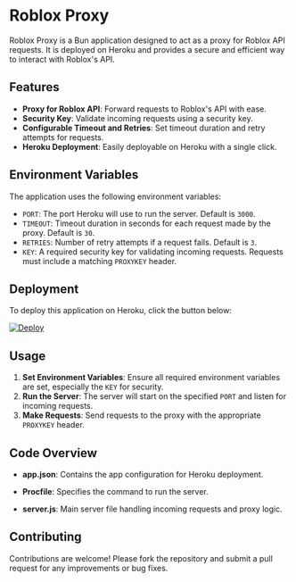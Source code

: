 # Roblox Proxy

Roblox Proxy is a Bun application designed to act as a proxy for Roblox API requests. It is deployed on Heroku and provides a secure and efficient way to interact with Roblox's API.

## Features

- **Proxy for Roblox API**: Forward requests to Roblox's API with ease.
- **Security Key**: Validate incoming requests using a security key.
- **Configurable Timeout and Retries**: Set timeout duration and retry attempts for requests.
- **Heroku Deployment**: Easily deployable on Heroku with a single click.

## Environment Variables

The application uses the following environment variables:

- `PORT`: The port Heroku will use to run the server. Default is `3000`.
- `TIMEOUT`: Timeout duration in seconds for each request made by the proxy. Default is `30`.
- `RETRIES`: Number of retry attempts if a request fails. Default is `3`.
- `KEY`: A required security key for validating incoming requests. Requests must include a matching `PROXYKEY` header.

## Deployment

To deploy this application on Heroku, click the button below:

[![Deploy](https://www.herokucdn.com/deploy/button.svg)](https://heroku.com/deploy?template=https://github.com/bituq/RoProxy)

## Usage

1. **Set Environment Variables**: Ensure all required environment variables are set, especially the `KEY` for security.
2. **Run the Server**: The server will start on the specified `PORT` and listen for incoming requests.
3. **Make Requests**: Send requests to the proxy with the appropriate `PROXYKEY` header.

## Code Overview

- **app.json**: Contains the app configuration for Heroku deployment.

- **Procfile**: Specifies the command to run the server.

- **server.js**: Main server file handling incoming requests and proxy logic.

## Contributing

Contributions are welcome! Please fork the repository and submit a pull request for any improvements or bug fixes.